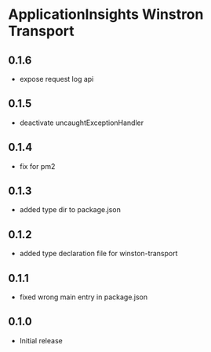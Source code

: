 # ApplicationInsights Winstron Transport

## 0.1.6
- expose request log api

## 0.1.5
- deactivate uncaughtExceptionHandler

## 0.1.4
- fix for pm2

## 0.1.3
- added type dir to package.json

## 0.1.2
- added type declaration file for winston-transport

## 0.1.1

- fixed wrong main entry in package.json

## 0.1.0

- Initial release
